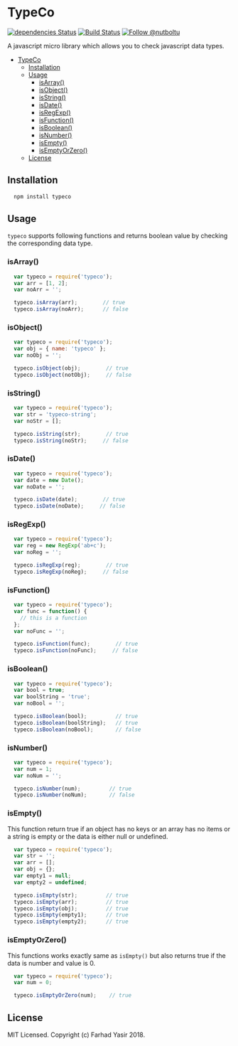 # TypeCo

[![dependencies Status](https://david-dm.org/nutboltu/typeco/status.svg)](https://david-dm.org/nutboltu/typeco) [![Build Status](https://travis-ci.org/nutboltu/typeco.svg?branch=master)](https://travis-ci.org/nutboltu/typeco)
<a href="https://twitter.com/intent/follow?screen_name=nutboltu">
   <img src="https://img.shields.io/twitter/follow/nutboltu.svg?label=Follow%20@nutboltu" alt="Follow @nutboltu" />
</a>

A javascript micro library which allows you to check javascript data types.
<!-- TOC -->

- [TypeCo](#typeco)
  - [Installation](#installation)
  - [Usage](#usage)
    - [isArray()](#isarray)
    - [isObject()](#isobject)
    - [isString()](#isstring)
    - [isDate()](#isdate)
    - [isRegExp()](#isregexp)
    - [isFunction()](#isfunction)
    - [isBoolean()](#isboolean)
    - [isNumber()](#isnumber)
    - [isEmpty()](#isempty)
    - [isEmptyOrZero()](#isemptyorzero)
  - [License](#license)

<!-- /TOC -->

## Installation

```bash
  npm install typeco
```

## Usage

`typeco` supports following functions and returns boolean value by checking the corresponding data type.

### isArray()

```javascript
  var typeco = require('typeco');
  var arr = [1, 2];
  var noArr = '';

  typeco.isArray(arr);        // true
  typeco.isArray(noArr);      // false
```

### isObject()

```javascript
  var typeco = require('typeco');
  var obj = { name: 'typeco' };
  var noObj = '';

  typeco.isObject(obj);        // true
  typeco.isObject(notObj);     // false
```

### isString()

```javascript
  var typeco = require('typeco');
  var str = 'typeco-string';
  var noStr = [];

  typeco.isString(str);        // true
  typeco.isString(noStr);     // false
```

### isDate()

```javascript
  var typeco = require('typeco');
  var date = new Date();
  var noDate = '';

  typeco.isDate(date);        // true
  typeco.isDate(noDate);     // false
```

### isRegExp()

```javascript
  var typeco = require('typeco');
  var reg = new RegExp('ab+c');
  var noReg = '';

  typeco.isRegExp(reg);        // true
  typeco.isRegExp(noReg);     // false
```

### isFunction()

```javascript
  var typeco = require('typeco');
  var func = function() {
    // this is a function
  };
  var noFunc = '';

  typeco.isFunction(func);        // true
  typeco.isFunction(noFunc);     // false
```

### isBoolean()

```javascript
  var typeco = require('typeco');
  var bool = true;
  var boolString = 'true';
  var noBool = '';

  typeco.isBoolean(bool);         // true
  typeco.isBoolean(boolString);   // true
  typeco.isBoolean(noBool);       // false
```

### isNumber()

```javascript
  var typeco = require('typeco');
  var num = 1;
  var noNum = '';

  typeco.isNumber(num);         // true
  typeco.isNumber(noNum);       // false
```

### isEmpty()

This function return true if an object has no keys or an array has no items or a string is empty or the data is either null or undefined.

```javascript
  var typeco = require('typeco');
  var str = '';
  var arr = [];
  var obj = {};
  var empty1 = null;
  var empty2 = undefined;

  typeco.isEmpty(str);         // true
  typeco.isEmpty(arr);         // true
  typeco.isEmpty(obj);         // true
  typeco.isEmpty(empty1);      // true
  typeco.isEmpty(empty2);      // true
```

### isEmptyOrZero()

This functions works exactly same as `isEmpty()` but also returns true if the data is number and value is 0.

```javascript
  var typeco = require('typeco');
  var num = 0;

  typeco.isEmptyOrZero(num);    // true
```

## License

MIT Licensed. Copyright (c) Farhad Yasir 2018.
